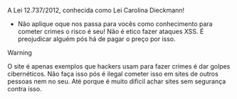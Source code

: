 A Lei 12.737/2012, conhecida como Lei Carolina Dieckmann!
- Não aplique oque nos passa para vocês como conhecimento para cometer crimes o risco é seu! Não é etico fazer ataques XSS. É preojudicar alguém pós há de pagar o preço por isso.
> [!WARNING]  
> O site é apenas exemplos que hackers usam para fazer crimes é dar golpes cibernéticos. Não faça isso pós é ilegal cometer isso em sites de outros pessoas nem no seu. Até porque é muito dificil achar sites sem segurança contra isso.
